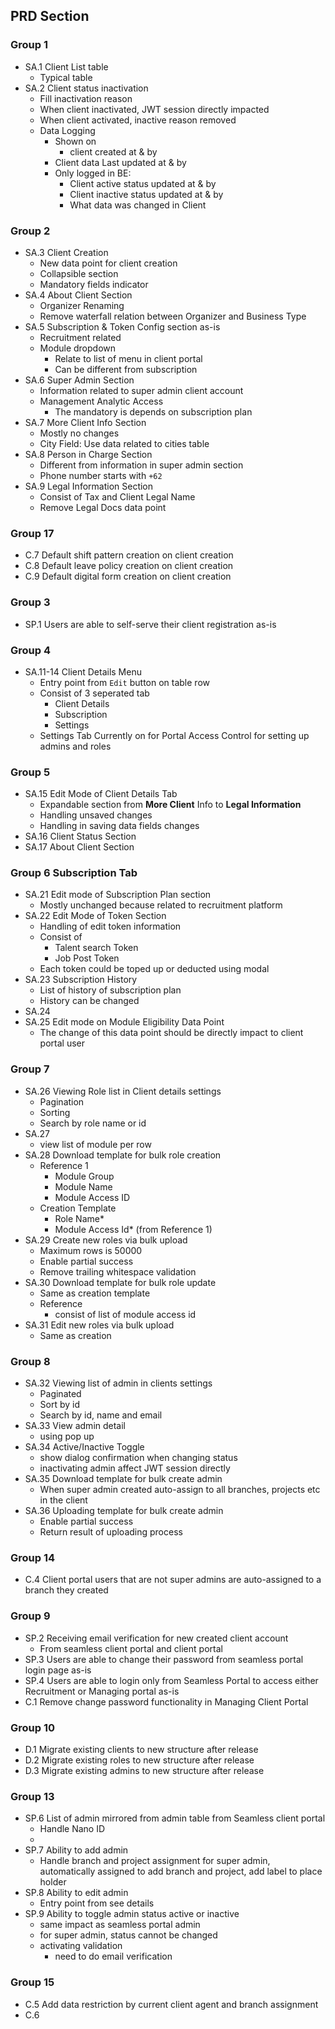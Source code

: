 ## PRD Section
### Group 1
* SA.1 Client List table 
	* Typical table
* SA.2 Client status inactivation
	- Fill inactivation reason
	- When client inactivated, JWT session directly impacted
	- When client activated, inactive reason removed
	- Data Logging
		- Shown on 
			- client created at & by
		- Client data Last updated at & by
		- Only logged in BE:
		    * Client active status updated at & by
		    * Client inactive status updated at & by
			* What data was changed in Client
### Group 2
* SA.3 Client Creation
	- New data point for client creation
	- Collapsible section
	- Mandatory fields indicator
* SA.4 About Client Section
	- Organizer Renaming
	- Remove waterfall relation between Organizer and Business Type
* SA.5 Subscription & Token Config section as-is
	- Recruitment related
	- Module dropdown
		- Relate to list of menu in client portal
		- Can be different from subscription
* SA.6 Super Admin Section
	- Information related to super admin client account
	- Management Analytic Access
		- The mandatory is depends on subscription plan
* SA.7 More Client Info Section
	- Mostly no changes
	- City Field: 
		Use data related to cities table
* SA.8 Person in Charge Section
	- Different from information in super admin section
	- Phone number starts with `+62`
* SA.9 Legal Information Section
	- Consist of Tax and Client Legal Name
	- Remove Legal Docs data point
### Group 17
* C.7 Default shift pattern creation on client creation
* C.8 Default leave policy creation on client creation
* C.9 Default digital form creation on client creation
### Group 3
* SP.1 Users are able to self-serve their client registration as-is
### Group 4
* SA.11-14 Client Details Menu
	* Entry point from `Edit` button on table row
	* Consist of 3 seperated tab
		- Client Details
		- Subscription
		- Settings
	* Settings Tab Currently on for Portal Access Control for setting up admins and roles
### Group 5
* SA.15 Edit Mode of Client Details Tab
	* Expandable section from **More Client** Info to **Legal Information**
	* Handling unsaved changes
	* Handling in saving data fields changes
* SA.16 Client Status Section
* SA.17 About Client Section
### Group 6 Subscription Tab
* SA.21 Edit mode of Subscription Plan section
	* Mostly unchanged because related to recruitment platform
* SA.22 Edit Mode of Token Section
	* Handling of edit token information
	* Consist of 
		* Talent search Token
		* Job Post Token
	* Each token could be toped up or deducted using modal
* SA.23 Subscription History
	* List of history of subscription plan
	* History can be changed
* SA.24
* SA.25 Edit mode on Module Eligibility Data Point
	* The change of this data point should be directly impact to client portal user
### Group 7
* SA.26 Viewing Role list in Client details settings
	* Pagination
	* Sorting 
	* Search by role name or id
* SA.27
	* view list of module per row
* SA.28 Download template for bulk role creation
	* Reference 1
		* Module Group
		* Module Name
		* Module Access ID
	* Creation Template
		* Role Name*
		* Module Access Id* (from Reference 1)
* SA.29 Create new roles via bulk upload
	* Maximum rows is 50000
	* Enable partial success
	* Remove trailing whitespace validation 
* SA.30 Download template for bulk role update
	* Same as creation template
	* Reference
		* consist of list of module access id
* SA.31 Edit new roles via bulk upload
	* Same as creation 
### Group 8
* SA.32 Viewing list of admin in clients settings
	* Paginated
	* Sort by id
	* Search by id, name and email
* SA.33 View admin detail
	* using pop up
* SA.34 Active/Inactive Toggle
	* show dialog confirmation when changing status
	* inactivating admin affect JWT session directly
* SA.35 Download template for bulk create admin
	* When super admin created auto-assign to all branches, projects etc in the client
* SA.36 Uploading template for bulk create admin
	* Enable partial success
	* Return result of uploading process
### Group 14
* C.4 Client portal users that are not super admins are auto-assigned to a branch they created
### Group 9
* SP.2 Receiving email verification for new created client account
	* From seamless client portal and client portal
* SP.3 Users are able to change their password from seamless portal login page as-is
* SP.4 Users are able to login only from Seamless Portal to access either Recruitment or Managing portal as-is
* C.1 Remove change password functionality in Managing Client Portal
### Group 10
* D.1 Migrate existing clients to new structure after release
* D.2 Migrate existing roles to new structure after release
* D.3 Migrate existing admins to new structure after release
### Group 13
* SP.6 List of admin mirrored from admin table from Seamless client portal
	* Handle Nano ID
	* 
* SP.7 Ability to add admin
	* Handle branch and project assignment for super admin, automatically assigned to add branch and project, add label to place holder
* SP.8 Ability to edit admin
	* Entry point from see details
* SP.9 Ability to toggle admin status active or inactive
	* same impact as seamless portal admin
	* for super admin, status cannot be changed
	* activating validation
		* need to do email verification
### Group 15
* C.5 Add data restriction by current client agent and branch assignment
* C.6 